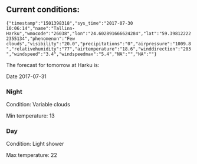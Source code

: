 ## Current conditions: 
 ``` {"timestamp":"1501398318","sys_time":"2017-07-30 10:06:14","name":"Tallinn-Harku","wmocode":"26038","lon":"24.602891666624284","lat":"59.398122222355134","phenomenon":"Few clouds","visibility":"20.0","precipitations":"0","airpressure":"1009.8","relativehumidity":"77","airtemperature":"18.6","winddirection":"203","windspeed":"3.4","windspeedmax":"5.4","NA":"","NA":""} ```

 The forecast for tomorrow at Harku is: 

Date 2017-07-31 

### Night 

Condition: Variable clouds 

Min temperature: 13 

### Day 

Condition: Light shower 

Max temperature: 22 

